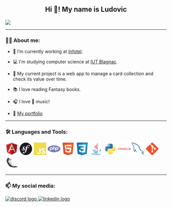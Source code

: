<h2 align="center">Hi 👋! My name is Ludovic</h2>

<div id="header" align="left">
  <img 
    align="center" 
    height="160" 
    src="https://media.giphy.com/media/v1.Y2lkPTc5MGI3NjExc2d6dnhkOTJtb2pranJobzJwYXUxbTVlYXQ2bGF0NTkzYWc0ZHdiaiZlcD12MV9pbnRlcm5hbF9naWZfYnlfaWQmY3Q9Zw/5oVt3GSJuXKP6/giphy.gif"  /> 
</div>


---

### :technologist: About me: 

- :briefcase: I’m currently working at <a href="https://infotel.com/" alt="">Infotel</a>.

- :computer: I'm studying computer science at <a href="https://www.iut-blagnac.fr/fr/">IUT Blagnac</a>.

- :seedling: My current project is a web app to manage a card collection and check its value over time.

- :books: I love reading Fantasy books.

- :headphones: I love :metal: music!
  
- :page_with_curl: [My portfolio](https://ludovic-estival.github.io/portfolio/)

---

### :hammer_and_wrench: Languages and Tools:

<div>
    <img src="https://raw.githubusercontent.com/devicons/devicon/55609aa5bd817ff167afce0d965585c92040787a/icons/angularjs/angularjs-original.svg" alt="Angular" width="40" height="40"/>
    <img src="https://raw.githubusercontent.com/devicons/devicon/55609aa5bd817ff167afce0d965585c92040787a/icons/symfony/symfony-original.svg" alt="Symfony" width="40" height="40"/>
    <img src="https://raw.githubusercontent.com/devicons/devicon/55609aa5bd817ff167afce0d965585c92040787a/icons/javascript/javascript-plain.svg" alt="JS" width="40" height="40"/>
    <img src="https://raw.githubusercontent.com/devicons/devicon/55609aa5bd817ff167afce0d965585c92040787a/icons/php/php-plain.svg" alt="PHP" width="40" height="40"/>
    <img src="https://raw.githubusercontent.com/devicons/devicon/55609aa5bd817ff167afce0d965585c92040787a/icons/html5/html5-original.svg" alt="HTML5" width="40" height="40"/>
    <img src="https://raw.githubusercontent.com/devicons/devicon/55609aa5bd817ff167afce0d965585c92040787a/icons/css3/css3-original.svg" alt="CSS3" width="40" height="40"/>
    <img src="https://raw.githubusercontent.com/devicons/devicon/55609aa5bd817ff167afce0d965585c92040787a/icons/java/java-original.svg" alt="Java" width="40" height="40"/>
    <img src="https://raw.githubusercontent.com/devicons/devicon/55609aa5bd817ff167afce0d965585c92040787a/icons/python/python-original.svg" alt="Python" width="40" height="40"/>
    <img src="https://raw.githubusercontent.com/devicons/devicon/55609aa5bd817ff167afce0d965585c92040787a/icons/oracle/oracle-original.svg" alt="Oracle" width="40" height="40"/>
    <img src="https://raw.githubusercontent.com/devicons/devicon/55609aa5bd817ff167afce0d965585c92040787a/icons/mysql/mysql-original.svg" alt="MySQL" width="40" height="40"/>
    <img src="https://raw.githubusercontent.com/devicons/devicon/55609aa5bd817ff167afce0d965585c92040787a/icons/git/git-original.svg" alt="GIT" width="40" height="40"/>
    <img src="https://raw.githubusercontent.com/devicons/devicon/55609aa5bd817ff167afce0d965585c92040787a/icons/flask/flask-original.svg" alt="Flask" width="40" height="40"/>
</div>

---

### :mailbox: My social media:

<div>
  <a href="https://discord.com/users/872113571004297277" target="_blank">
    <img src="https://img.shields.io/static/v1?message=Discord&logo=discord&label=&color=7289DA&logoColor=white&labelColor=&style=for-the-badge" height="35" alt="discord logo"  />
  </a>
  <a href="https://www.linkedin.com/in/ludovic-estival-a7bb5224b/" target="_blank">
    <img src="https://img.shields.io/static/v1?message=LinkedIn&logo=linkedin&label=&color=0077B5&logoColor=white&labelColor=&style=for-the-badge" height="35" alt="linkedin logo"  />
  </a>
</div>
